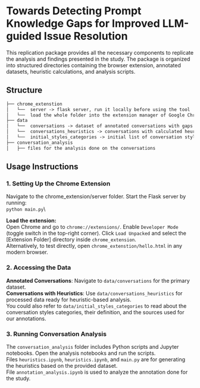# Towards Detecting Prompt Knowledge Gaps for Improved LLM-guided Issue Resolution
This replication package provides all the necessary components to replicate the analysis and findings presented in the study. The package is organized into structured directories containing the browser extension, annotated datasets, heuristic calculations, and analysis scripts.

## Structure
```md
├── chrome_extenstion
│   └──  server -> flask server, run it locally before using the tool
│   └──  load the whole folder into the extension manager of Google Chrome to use as a browser extension or simply open the HTML file in a browser to test
├── data
│   └──  conversations -> dataset of annotated conversations with gaps and styles
│   └──  conversations_heuristics -> conversations with calculated heuristics
│   └──  initial_styles_categories -> initial list of conversation styles categories, their definition, and their sources
├── conversation_analysis
│   ├── files for the analysis done on the conversations
```

## Usage Instructions
### 1. Setting Up the Chrome Extension
Navigate to the chrome_extension/server folder.
Start the Flask server by running:\
```python main.py```\

**Load the extension:**\
Open Chrome and go to ``chrome://extensions/``.
Enable ``Developer Mode`` (toggle switch in the top-right corner).
Click ``Load Unpacked`` and select the [Extension Folder] directory inside ``chrome_extension``.\
Alternatively, to test directly, open ``chrome_extenstion/hello.html`` in any modern browser.

### 2. Accessing the Data
**Annotated Conversations**: Navigate to ``data/conversations`` for the primary dataset.\
**Conversations with Heuristics**: Use ``data/conversations_heuristics`` for processed data ready for heuristic-based analysis.\
You could also refer to ``data/initial_styles_categories`` to read about the conversation styles categories, their definition, and the sources used for our annotations.

### 3. Running Conversation Analysis
The ``conversation_analysis`` folder includes Python scripts and Jupyter notebooks.
Open the analysis notebooks and run the scripts.\
Files ``heuristics.ipynb``, ``heuristics.ipynb``, and ``main.py`` are for generating the heuristics based on the provided dataset.\
File ``annotation_analysis.ipynb`` is used to analyze the annotation done for the study.
